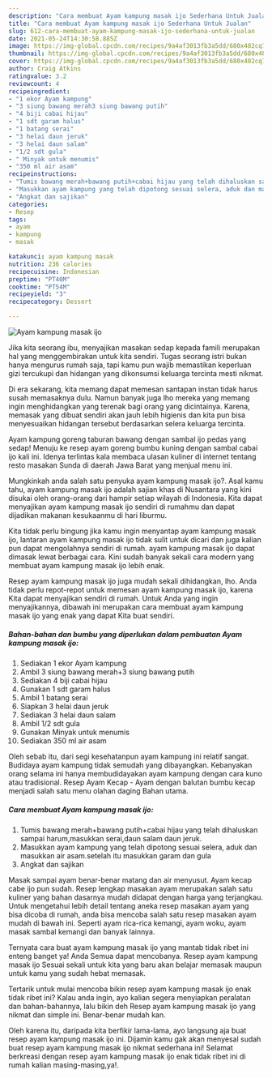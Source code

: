 ```yaml
---
description: "Cara membuat Ayam kampung masak ijo Sederhana Untuk Jualan"
title: "Cara membuat Ayam kampung masak ijo Sederhana Untuk Jualan"
slug: 612-cara-membuat-ayam-kampung-masak-ijo-sederhana-untuk-jualan
date: 2021-05-24T14:30:58.885Z
image: https://img-global.cpcdn.com/recipes/9a4af3013fb3a5dd/680x482cq70/ayam-kampung-masak-ijo-foto-resep-utama.jpg
thumbnail: https://img-global.cpcdn.com/recipes/9a4af3013fb3a5dd/680x482cq70/ayam-kampung-masak-ijo-foto-resep-utama.jpg
cover: https://img-global.cpcdn.com/recipes/9a4af3013fb3a5dd/680x482cq70/ayam-kampung-masak-ijo-foto-resep-utama.jpg
author: Craig Atkins
ratingvalue: 3.2
reviewcount: 4
recipeingredient:
- "1 ekor Ayam kampung"
- "3 siung bawang merah3 siung bawang putih"
- "4 biji cabai hijau"
- "1 sdt garam halus"
- "1 batang serai"
- "3 helai daun jeruk"
- "3 helai daun salam"
- "1/2 sdt gula"
- " Minyak untuk menumis"
- "350 ml air asam"
recipeinstructions:
- "Tumis bawang merah+bawang putih+cabai hijau yang telah dihaluskan sampai harum,masukkan serai,daun salam daun jeruk."
- "Masukkan ayam kampung yang telah dipotong sesuai selera, aduk dan masukkan air asam.setelah itu masukkan garam dan gula"
- "Angkat dan sajikan"
categories:
- Resep
tags:
- ayam
- kampung
- masak

katakunci: ayam kampung masak 
nutrition: 236 calories
recipecuisine: Indonesian
preptime: "PT40M"
cooktime: "PT54M"
recipeyield: "3"
recipecategory: Dessert

---
```



![Ayam kampung masak ijo](https://img-global.cpcdn.com/recipes/9a4af3013fb3a5dd/680x482cq70/ayam-kampung-masak-ijo-foto-resep-utama.jpg)

Jika kita seorang ibu, menyajikan masakan sedap kepada famili merupakan hal yang menggembirakan untuk kita sendiri. Tugas seorang istri bukan hanya mengurus rumah saja, tapi kamu pun wajib memastikan keperluan gizi tercukupi dan hidangan yang dikonsumsi keluarga tercinta mesti nikmat.

Di era  sekarang, kita memang dapat memesan santapan instan tidak harus susah memasaknya dulu. Namun banyak juga lho mereka yang memang ingin menghidangkan yang terenak bagi orang yang dicintainya. Karena, memasak yang dibuat sendiri akan jauh lebih higienis dan kita pun bisa menyesuaikan hidangan tersebut berdasarkan selera keluarga tercinta. 

Ayam kampung goreng taburan bawang dengan sambal ijo pedas yang sedap! Menuju ke resep ayam goreng bumbu kuning dengan sambal cabai ijo kali ini. Idenya terlintas kala membaca ulasan kuliner di internet tentang resto masakan Sunda di daerah Jawa Barat yang menjual menu ini.

Mungkinkah anda salah satu penyuka ayam kampung masak ijo?. Asal kamu tahu, ayam kampung masak ijo adalah sajian khas di Nusantara yang kini disukai oleh orang-orang dari hampir setiap wilayah di Indonesia. Kita dapat menyajikan ayam kampung masak ijo sendiri di rumahmu dan dapat dijadikan makanan kesukaanmu di hari liburmu.

Kita tidak perlu bingung jika kamu ingin menyantap ayam kampung masak ijo, lantaran ayam kampung masak ijo tidak sulit untuk dicari dan juga kalian pun dapat mengolahnya sendiri di rumah. ayam kampung masak ijo dapat dimasak lewat berbagai cara. Kini sudah banyak sekali cara modern yang membuat ayam kampung masak ijo lebih enak.

Resep ayam kampung masak ijo juga mudah sekali dihidangkan, lho. Anda tidak perlu repot-repot untuk memesan ayam kampung masak ijo, karena Kita dapat menyajikan sendiri di rumah. Untuk Anda yang ingin menyajikannya, dibawah ini merupakan cara membuat ayam kampung masak ijo yang enak yang dapat Kita buat sendiri.

<!--inarticleads1-->

##### Bahan-bahan dan bumbu yang diperlukan dalam pembuatan Ayam kampung masak ijo:

1. Sediakan 1 ekor Ayam kampung
1. Ambil 3 siung bawang merah+3 siung bawang putih
1. Sediakan 4 biji cabai hijau
1. Gunakan 1 sdt garam halus
1. Ambil 1 batang serai
1. Siapkan 3 helai daun jeruk
1. Sediakan 3 helai daun salam
1. Ambil 1/2 sdt gula
1. Gunakan  Minyak untuk menumis
1. Sediakan 350 ml air asam


Oleh sebab itu, dari segi kesehatanpun ayam kampung ini relatif sangat. Budidaya ayam kampung tidak semudah yang dibayangkan. Kebanyakan orang selama ini hanya membudidayakan ayam kampung dengan cara kuno atau tradisional. Resep Ayam Kecap - Ayam dengan balutan bumbu kecap menjadi salah satu menu olahan daging Bahan utama. 

<!--inarticleads2-->

##### Cara membuat Ayam kampung masak ijo:

1. Tumis bawang merah+bawang putih+cabai hijau yang telah dihaluskan sampai harum,masukkan serai,daun salam daun jeruk.
1. Masukkan ayam kampung yang telah dipotong sesuai selera, aduk dan masukkan air asam.setelah itu masukkan garam dan gula
1. Angkat dan sajikan


Masak sampai ayam benar-benar matang dan air menyusut. Ayam kecap cabe ijo pun sudah. Resep lengkap masakan ayam merupakan salah satu kuliner yang bahan dasarnya mudah didapat dengan harga yang terjangkau. Untuk mengetahui lebih detail tentang aneka resep masakan ayam yang bisa dicoba di rumah, anda bisa mencoba salah satu resep masakan ayam mudah di bawah ini. Seperti ayam rica-rica kemangi, ayam woku, ayam masak sambal kemangi dan banyak lainnya. 

Ternyata cara buat ayam kampung masak ijo yang mantab tidak ribet ini enteng banget ya! Anda Semua dapat mencobanya. Resep ayam kampung masak ijo Sesuai sekali untuk kita yang baru akan belajar memasak maupun untuk kamu yang sudah hebat memasak.

Tertarik untuk mulai mencoba bikin resep ayam kampung masak ijo enak tidak ribet ini? Kalau anda ingin, ayo kalian segera menyiapkan peralatan dan bahan-bahannya, lalu bikin deh Resep ayam kampung masak ijo yang nikmat dan simple ini. Benar-benar mudah kan. 

Oleh karena itu, daripada kita berfikir lama-lama, ayo langsung aja buat resep ayam kampung masak ijo ini. Dijamin kamu gak akan menyesal sudah buat resep ayam kampung masak ijo nikmat sederhana ini! Selamat berkreasi dengan resep ayam kampung masak ijo enak tidak ribet ini di rumah kalian masing-masing,ya!.

